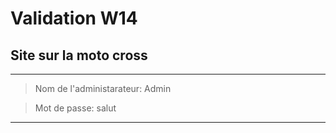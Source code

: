Validation W14   
=======================



## Site sur la moto cross
--------------------

> Nom de l'administarateur: Admin

> Mot de passe: salut

----------------------